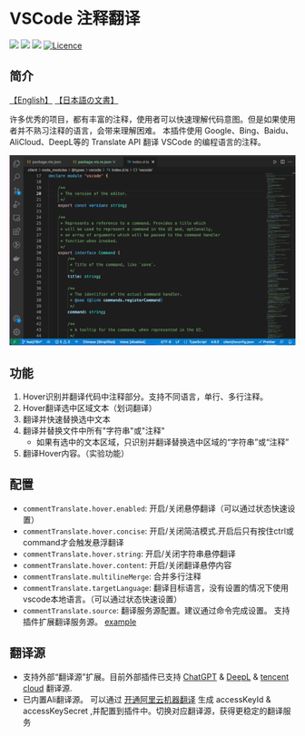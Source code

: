 # VSCode 注释翻译

[![](https://vsmarketplacebadge.apphb.com/version-short/intellsmi.comment-translate.svg)](https://marketplace.visualstudio.com/items?itemName=intellsmi.comment-translate)
[![](https://vsmarketplacebadge.apphb.com/downloads-short/intellsmi.comment-translate.svg)](https://marketplace.visualstudio.com/items?itemName=intellsmi.comment-translate)
[![](https://vsmarketplacebadge.apphb.com/rating-short/intellsmi.comment-translate.svg)](https://marketplace.visualstudio.com/items?itemName=intellsmi.comment-translate)
[![Licence](https://img.shields.io/github/license/intellism/vscode-comment-translate.svg)](https://github.com/intellism/vscode-comment-translate)

## 简介

[【English】](./doc/README.md) [【日本語の文書】](./doc/README_JA.md)

许多优秀的项目，都有丰富的注释，使用者可以快速理解代码意图。但是如果使用者并不熟习注释的语言，会带来理解困难。
本插件使用 Google、Bing、Baidu、AliCloud、DeepL等的 Translate API 翻译 VSCode 的编程语言的注释。

![Introduction](./doc/image/Introduction.gif)


## 功能
1. Hover识别并翻译代码中注释部分。支持不同语言，单行、多行注释。
2. Hover翻译选中区域文本（划词翻译）
3. 翻译并快速替换选中文本
4. 翻译并替换文件中所有"字符串"或"注释"
   * 如果有选中的文本区域，只识别并翻译替换选中区域的“字符串”或“注释”
5. 翻译Hover内容。（实验功能）

## 配置
* `commentTranslate.hover.enabled`: 开启/关闭悬停翻译（可以通过状态快速设置）
* `commentTranslate.hover.concise`: 开启/关闭简洁模式.开启后只有按住ctrl或command才会触发悬浮翻译
* `commentTranslate.hover.string`: 开启/关闭字符串悬停翻译
* `commentTranslate.hover.content`: 开启/关闭翻译悬停内容
* `commentTranslate.multilineMerge`: 合并多行注释
* `commentTranslate.targetLanguage`: 翻译目标语言，没有设置的情况下使用vscode本地语言。（可以通过状态快速设置）
* `commentTranslate.source`: 翻译服务源配置。建议通过命令完成设置。 支持插件扩展翻译服务源。 [example](https://github.com/intellism/deepl-translate)

## 翻译源
* 支持外部“翻译源”扩展。目前外部插件已支持 [ChatGPT](https://marketplace.visualstudio.com/items?itemName=kitiho.chatgpt-comment-translate) & [DeepL](https://marketplace.visualstudio.com/items?itemName=intellsmi.deepl-translate) & [tencent cloud](https://marketplace.visualstudio.com/items?itemName=Kaiqun.tencent-cloud-translate) 翻译源. 
* 已内置Ali翻译源。 可以通过 [开通阿里云机器翻译](https://www.aliyun.com/product/ai/alimt) 生成 accessKeyId & accessKeySecret ,并配置到插件中。切换对应翻译源，获得更稳定的翻译服务
